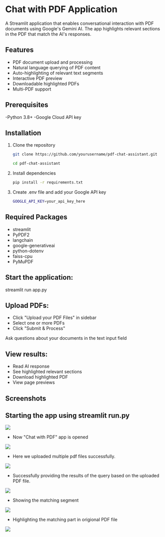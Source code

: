 
# Chat with PDF Application
A Streamlit application that enables conversational interaction with PDF documents using Google's Gemini AI. The app highlights relevant sections in the PDF that match the AI's responses.

## Features
- PDF document upload and processing
- Natural language querying of PDF content
- Auto-highlighting of relevant text segments
- Interactive PDF preview
- Downloadable highlighted PDFs
- Multi-PDF support

## Prerequisites
-Python 3.8+
-Google Cloud API key
## Installation
1. Clone the repository
   ```bash
   git clone https://github.com/yourusername/pdf-chat-assistant.git
   
   cd pdf-chat-assistant
2. Install dependencies
   ```bash
   pip install -r requirements.txt
3. Create .env file and add your Google API key
   ```bash
   GOOGLE_API_KEY=your_api_key_here
## Required Packages
- streamlit
- PyPDF2
- langchain
- google-generativeai
- python-dotenv
- faiss-cpu
- PyMuPDF

## Start the application:

streamlit run app.py

## Upload PDFs:
- Click "Upload your PDF Files" in sidebar
- Select one or more PDFs
- Click "Submit & Process"

Ask questions about your documents in the text input field
## View results:
- Read AI response
- See highlighted relevant sections
- Download highlighted PDF
- View page previews
## Screenshots
## Starting the app using streamlit run.py

![](images/1.png)

- Now "Chat with PDF" app is opened
  
![](images/2.png)

- Here we uploaded multiple pdf files successfully.
  
![](images/3.png)

- Successfully providing the results of the query based on the uploaded PDF file.
  
![](images/4.png)

- Showing the matching segment

![](images/5.png)

- Highlighting the matching part in origional PDF file

![](images/6.png)

